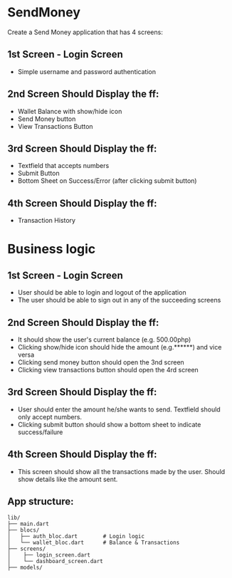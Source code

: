 # SendMoney

Create a Send Money application that has 4 screens:

## 1st Screen - Login Screen
- Simple username and password authentication

## 2nd Screen Should Display the ff:
- Wallet Balance with show/hide icon
- Send Money button
- View Transactions Button

## 3rd Screen Should Display the ff:
- Textfield that accepts numbers
- Submit Button
- Bottom Sheet on Success/Error (after clicking submit button)

## 4th Screen Should Display the ff:
- Transaction History

# Business logic

## 1st Screen - Login Screen
- User should be able to login and logout of the application
- The user should be able to sign out in any of the succeeding screens

## 2nd Screen Should Display the ff:
- It should show the user's current balance (e.g. 500.00php)
- Clicking show/hide icon should hide the amount (e.g.******) and vice versa
- Clicking send money button should open the 3nd screen
- Clicking view transactions button should open the 4rd screen

## 3rd Screen Should Display the ff:
- User should enter the amount he/she wants to send. Textfield should only accept numbers.
- Clicking submit button should show a bottom sheet to indicate success/failure

## 4th Screen Should Display the ff:
- This screen should show all the transactions made by the user. Should show details like the amount sent.

## App structure:
```
lib/
├── main.dart
├── blocs/
│   ├── auth_bloc.dart        # Login logic
│   └── wallet_bloc.dart      # Balance & Transactions
├── screens/
│    ├── login_screen.dart
│    └── dashboard_screen.dart
├── models/
```
